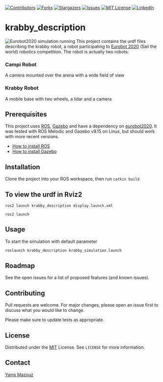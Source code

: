 
[![Contributors][contributors-shield]][contributors-url]
[![Forks][forks-shield]][forks-url]
[![Stargazers][stars-shield]][stars-url]
[![Issues][issues-shield]][issues-url]
[![MIT License][license-shield]][license-url]
[![LinkedIn][linkedin-shield]][linkedin-url]

# krabby_description
![Eurobot2020 simulation running][product-screenshot]
This project contains the urdf files describing the krabby robot, a robot participating to [Eurobot 2020](https://www.eurobot.org/eurobot/eurobot-2020) (Sail the world) robotics competition. The robot is actually two robots:
### Campi Robot
A camera mounted over the arena with a wide field of view

### Krabby Robot
A mobile base with two wheels, a lidar and a camera

## Prerequisites
This project uses [ROS](https://www.ros.org/), [Gazebo](http://gazebosim.org/) and have a dependency on [eurobot2020](https://github.com/Scout22/eurobot2020_gazebo). It was tested with ROS Melodic and Gazebo v9.15 on Linux, but should work with more recent versions. 
* [How to install ROS](http://wiki.ros.org/melodic/Installation) 
* [How to install Gazebo](http://gazebosim.org/tutorials?cat=install)


## Installation

Clone the project into your ROS workspace, then run ```catkin build```

## To view the urdf in Rviz2

```shell
ros2 launch krabby_description display.launch.xml
```
```
ros2 launch 
```

## Usage
To start the simulation with default parameter

```bash
roslaunch krabby_description krabby_simulation.launch
```


## Roadmap
See the open issues for a list of proposed features (and known issues).

## Contributing
Pull requests are welcome. For major changes, please open an issue first to discuss what you would like to change.

Please make sure to update tests as appropriate.

## License
Distributed under the [MIT](https://choosealicense.com/licenses/mit/) License. See `LICENSE` for more information.

## Contact
[Yanis Mazouz](ymazouz.com)

[contributors-shield]: https://img.shields.io/github/contributors/scout22/krabby_description?style=flat-square
[contributors-url]: https://github.com/scout22/krabby_description/graphs/contributors
[forks-shield]: https://img.shields.io/github/forks/scout22/krabby_description?style=social
[forks-url]: https://github.com/scout22/krabby_description/network/members
[stars-shield]: https://img.shields.io/github/stars/scout22/krabby_description?style=flat-square
[stars-url]: https://github.com/scout22/krabby_description/stargazers
[issues-shield]: https://img.shields.io/github/issues/scout22/krabby_description?style=flat-square
[issues-url]: https://github.com/scout22/krabby_description/issues
[license-shield]: https://img.shields.io/github/license/scout22/krabby_description?style=flat-square
[license-url]: https://github.com/scout22/krabby_description/blob/master/LICENSE.txt
[linkedin-shield]: https://img.shields.io/badge/-LinkedIn-black.svg?style=flat-square&logo=linkedin&colorB=555
[linkedin-url]: https://linkedin.com/in/yanis-mazouz
[product-screenshot]: images/screenshot.png
